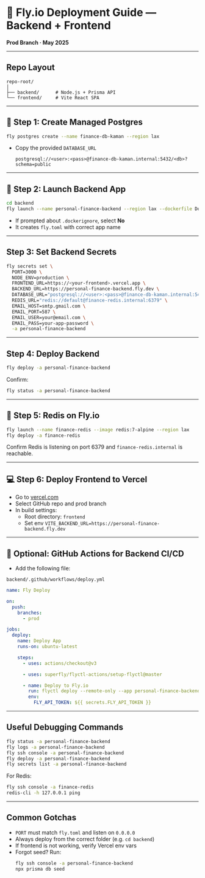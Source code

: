 # 🚀 Fly.io Deployment Guide — Backend + Frontend

**Prod Branch · May 2025**

---

## Repo Layout

```
repo-root/
│
├── backend/      # Node.js + Prisma API
└── frontend/     # Vite React SPA
```

---

## 🐘 Step 1: Create Managed Postgres

```bash
fly postgres create --name finance-db-kaman --region lax
```

- Copy the provided `DATABASE_URL`
  ```
  postgresql://<user>:<pass>@finance-db-kaman.internal:5432/<db>?schema=public
  ```

---

## 🧠 Step 2: Launch Backend App

```bash
cd backend
fly launch --name personal-finance-backend --region lax --dockerfile Dockerfile --no-deploy
```

- If prompted about `.dockerignore`, select **No**
- It creates `fly.toml` with correct app name

---

## Step 3: Set Backend Secrets

```bash
fly secrets set \
  PORT=3000 \
  NODE_ENV=production \
  FRONTEND_URL=https://<your-frontend>.vercel.app \
  BACKEND_URL=https://personal-finance-backend.fly.dev \
  DATABASE_URL="postgresql://<user>:<pass>@finance-db-kaman.internal:5432/<db>?schema=public" \
  REDIS_URL="redis://default@finance-redis.internal:6379" \
  EMAIL_HOST=smtp.gmail.com \
  EMAIL_PORT=587 \
  EMAIL_USER=your@email.com \
  EMAIL_PASS=your-app-password \
  -a personal-finance-backend
```

---

## Step 4: Deploy Backend

```bash
fly deploy -a personal-finance-backend
```

Confirm:

```bash
fly status -a personal-finance-backend
```

---

## 🔁 Step 5: Redis on Fly.io

```bash
fly launch --name finance-redis --image redis:7-alpine --region lax
fly deploy -a finance-redis
```

Confirm Redis is listening on port 6379 and `finance-redis.internal` is reachable.

---

## 💻 Step 6: Deploy Frontend to Vercel

- Go to [vercel.com](https://vercel.com)
- Select GitHub repo and prod branch
- In build settings:
  - Root directory: `frontend`
  - Set env `VITE_BACKEND_URL=https://personal-finance-backend.fly.dev`

---

## 🔧 Optional: GitHub Actions for Backend CI/CD

- Add the following file:

```
backend/.github/workflows/deploy.yml
```

```yaml
name: Fly Deploy

on:
  push:
    branches:
      - prod

jobs:
  deploy:
    name: Deploy App
    runs-on: ubuntu-latest

    steps:
      - uses: actions/checkout@v3

      - uses: superfly/flyctl-actions/setup-flyctl@master

      - name: Deploy to Fly.io
        run: flyctl deploy --remote-only --app personal-finance-backend
        env:
          FLY_API_TOKEN: ${{ secrets.FLY_API_TOKEN }}
```

---

## Useful Debugging Commands

```bash
fly status -a personal-finance-backend
fly logs -a personal-finance-backend
fly ssh console -a personal-finance-backend
fly deploy -a personal-finance-backend
fly secrets list -a personal-finance-backend
```

For Redis:

```bash
fly ssh console -a finance-redis
redis-cli -h 127.0.0.1 ping
```

---

## Common Gotchas

- `PORT` must match `fly.toml` and listen on `0.0.0.0`
- Always deploy from the correct folder (e.g. `cd backend`)
- If frontend is not working, verify Vercel env vars
- Forgot seed? Run:
  ```bash
  fly ssh console -a personal-finance-backend
  npx prisma db seed
  ```
